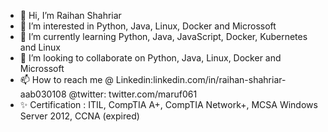 - 👋 Hi, I’m Raihan Shahriar
- 👀 I’m interested in Python, Java, Linux, Docker and Microssoft 
- 🌱 I’m currently learning Python, Java, JavaScript, Docker, Kubernetes and Linux
- 💞️ I’m looking to collaborate on Python, Java, Linux, Docker and Microssoft
- 📫 How to reach me @ Linkedin:linkedin.com/in/raihan-shahriar-aab030108 @twitter: twitter.com/maruf061
- ✨ Certification : ITIL, CompTIA A+, CompTIA Network+, MCSA Windows Server 2012, CCNA (expired) 

<!---
maruf061/maruf061 is a ✨ special ✨ repository because its `README.md` (this file) appears on your GitHub profile.
You can click the Preview link to take a look at your changes.
--->
